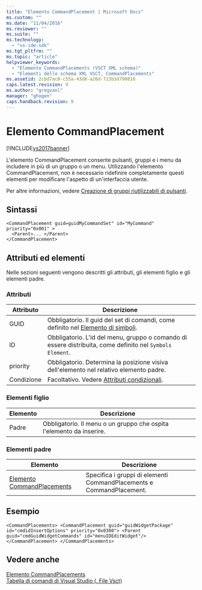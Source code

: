 ```yaml
---
title: "Elemento CommandPlacement | Microsoft Docs"
ms.custom: ""
ms.date: "11/04/2016"
ms.reviewer: ""
ms.suite: ""
ms.technology: 
  - "vs-ide-sdk"
ms.tgt_pltfrm: ""
ms.topic: "article"
helpviewer_keywords: 
  - "Elemento CommandPlacements (VSCT XML schema)"
  - "Elementi dello schema XML VSCT, CommandPlacements"
ms.assetid: 2cbd7ac8-c55a-43d8-a26d-713b3d790016
caps.latest.revision: 9
ms.author: "gregvanl"
manager: "ghogen"
caps.handback.revision: 9
---
```

# Elemento CommandPlacement
[!INCLUDE[vs2017banner](../code-quality/includes/vs2017banner.md)]

L'elemento CommandPlacement consente pulsanti, gruppi e i menu da includere in più di un gruppo o un menu. Utilizzando l'elemento CommandPlacement, non è necessario ridefinire completamente questi elementi per modificare l'aspetto di un'interfaccia utente.  
  
 Per altre informazioni, vedere [Creazione di gruppi riutilizzabili di pulsanti](../extensibility/creating-reusable-groups-of-buttons.md).  
  
## Sintassi  
  
```  
<CommandPlacement guid=guidMyCommandSet" id="MyCommand" priority="0x001" >  
  <Parent>... </Parent>  
</CommandPlacement>  
```  
  
## Attributi ed elementi  
 Nelle sezioni seguenti vengono descritti gli attributi, gli elementi figlio e gli elementi padre.  
  
### Attributi  
  
|Attributo|Descrizione|  
|---------------|-----------------|  
|GUID|Obbligatorio. Il guid del set di comandi, come definito nel [Elemento di simboli](../extensibility/symbols-element.md).|  
|ID|Obbligatorio. L'id del menu, gruppo o comando di essere distribuita, come definito nel `Symbols Element`.|  
|priority|Obbligatorio. Determina la posizione visiva dell'elemento nel relativo elemento padre.|  
|Condizione|Facoltativo. Vedere [Attributi condizionali](../extensibility/vsct-xml-schema-conditional-attributes.md).|  
  
### Elementi figlio  
  
|Elemento|Descrizione|  
|--------------|-----------------|  
|Padre|Obbligatorio. Il menu o un gruppo che ospita l'elemento da inserire.|  
  
### Elementi padre  
  
|Elemento|Descrizione|  
|--------------|-----------------|  
|[Elemento CommandPlacements](../extensibility/commandplacements-element.md)|Specifica i gruppi di elementi CommandPlacements e CommandPlacement.|  
  
## Esempio  
  
```  
<CommandPlacements> <CommandPlacement guid="guidWidgetPackage" id="cmdidInsertOptions" priority="0x0300"> <Parent guid="cmdGuidWidgetCommands" id="menuIDEditWidget"/> </CommandPlacement> </CommandPlacements>  
```  
  
## Vedere anche  
 [Elemento CommandPlacements](../extensibility/commandplacements-element.md)   
 [Tabella di comandi di Visual Studio \(. File Vsct\)](../extensibility/internals/visual-studio-command-table-dot-vsct-files.md)